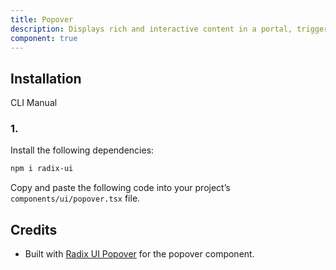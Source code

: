 ```yaml
---
title: Popover
description: Displays rich and interactive content in a portal, triggered by a button or other interactive element.
component: true
---
```


## Installation

  CLI
  Manual

### 1. 
Install the following dependencies:

```bash
npm i radix-ui
```

Copy and paste the following code into your project’s `components/ui/popover.tsx` file.

## Credits

- Built with [Radix UI Popover](https://www.radix-ui.com/primitives/docs/components/popover) for the popover component.